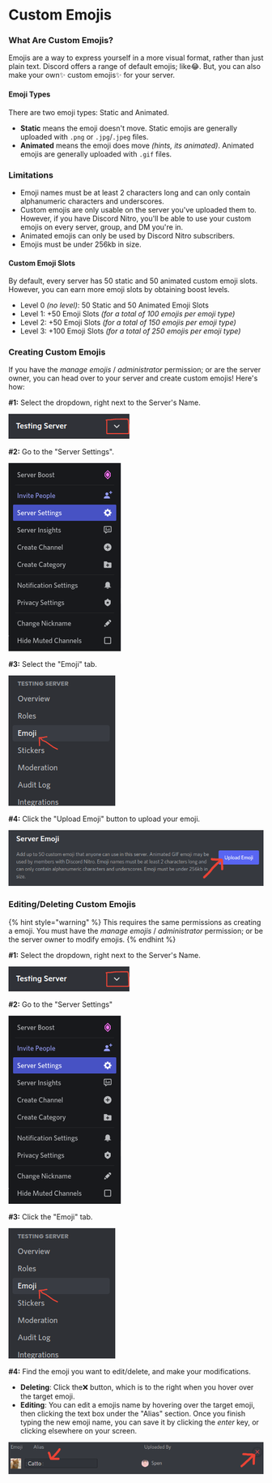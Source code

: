 # Custom Emojis

### What Are Custom Emojis?

Emojis are a way to express yourself in a more visual format, rather than just plain text. Discord offers a range of default emojis; like😂. But, you can also make your own✨ custom emojis✨ for your server.

#### Emoji Types

There are two emoji types: Static and Animated.

* **Static** means the emoji doesn't move. Static emojis are generally uploaded with `.png` or `.jpg`/`.jpeg` files.
* **Animated** means the emoji does move _\(hints, its animated\)_. Animated emojis are generally uploaded with `.gif` files.

### Limitations

* Emoji names must be at least 2 characters long and can only contain alphanumeric characters and underscores.
* Custom emojis are only usable on the server you've uploaded them to. However, if you have Discord Nitro, you'll be able to use your custom emojis on every server, group, and DM you're in.
* Animated emojis can only be used by Discord Nitro subscribers.
* Emojis must be under 256kb in size.

#### Custom Emoji Slots

By default, every server has 50 static and 50 animated custom emoji slots. However, you can earn more emoji slots by obtaining boost levels.

* Level 0 _\(no level\)_: 50 Static and 50 Animated Emoji Slots
* Level 1: +50 Emoji Slots _\(for a total of 100 emojis per emoji type\)_
* Level 2: +50 Emoji Slots _\(for a total of 150 emojis per emoji type\)_
* Level 3: +100 Emoji Slots _\(for a total of 250 emojis per emoji type\)_

### Creating Custom Emojis

If you have the _manage emojis_ / _administrator_ permission; or are the server owner, you can head over to your server and create custom emojis! Here's how:

**\#1:** Select the dropdown, right next to the Server's Name.

![](.gitbook/assets/image%20%2812%29.png)

**\#2:** Go to the "Server Settings".

![](.gitbook/assets/image%20%287%29.png)

**\#3:** Select the "Emoji" tab.

![](.gitbook/assets/image%20%2810%29.png)

**\#4:** Click the "Upload Emoji" button to upload your emoji.

![](.gitbook/assets/image%20%2811%29.png)

### Editing/Deleting Custom Emojis

{% hint style="warning" %}
This requires the same permissions as creating a emoji. You must have the _manage emojis_ / _administrator_ permission; or be the server owner to modify emojis. 
{% endhint %}

**\#1:** Select the dropdown, right next to the Server's Name.

![](.gitbook/assets/image%20%288%29.png)

**\#2:** Go to the "Server Settings"

![](.gitbook/assets/image%20%2814%29.png)

**\#3:** Click the "Emoji" tab.

![](.gitbook/assets/image%20%286%29.png)

**\#4:** Find the emoji you want to edit/delete, and make your modifications.

* **Deleting**: Click the❌ button, which is to the right when you hover over the target emoji.
* **Editing**: You can edit a emojis name by hovering over the target emoji, then clicking the text box under the "Alias" section. Once you finish typing the new emoji name, you can save it by clicking the _enter_ key, or clicking elsewhere on your screen.

![](.gitbook/assets/image%20%285%29.png)

